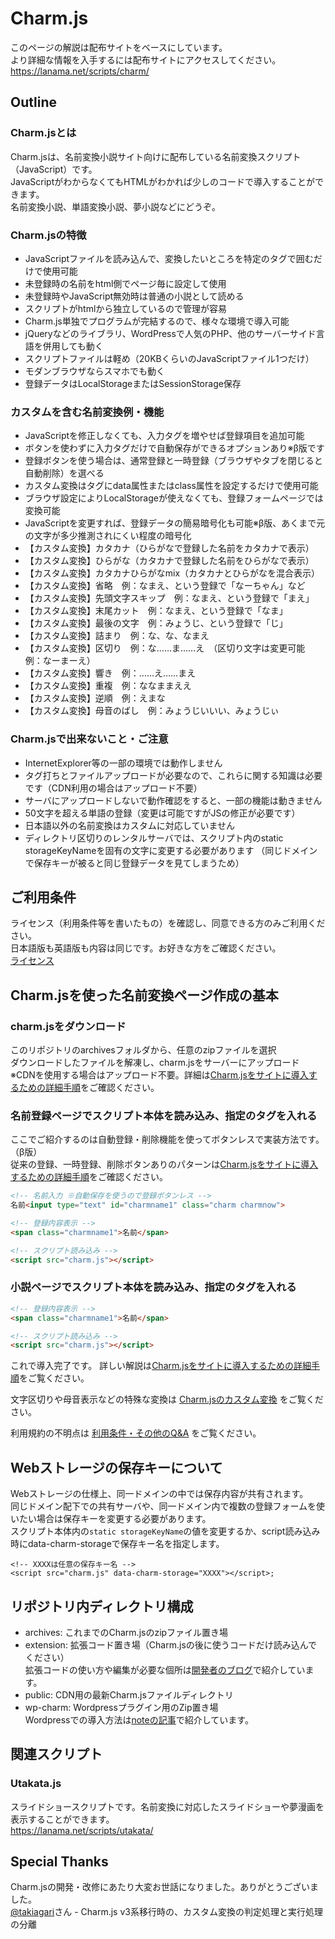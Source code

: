 # Charm.js
このページの解説は配布サイトをベースにしています。  
より詳細な情報を入手するには配布サイトにアクセスしてください。  
https://lanama.net/scripts/charm/


## Outline

### Charm.jsとは
Charm.jsは、名前変換小説サイト向けに配布している名前変換スクリプト（JavaScript）です。  
JavaScriptがわからなくてもHTMLがわかれば少しのコードで導入することができます。  
名前変換小説、単語変換小説、夢小説などにどうぞ。

### Charm.jsの特徴
- JavaScriptファイルを読み込んで、変換したいところを特定のタグで囲むだけで使用可能
- 未登録時の名前をhtml側でページ毎に設定して使用
- 未登録時やJavaScript無効時は普通の小説として読める
- スクリプトがhtmlから独立しているので管理が容易
- Charm.js単独でプログラムが完結するので、様々な環境で導入可能
- jQueryなどのライブラリ、WordPressで人気のPHP、他のサーバーサイド言語を併用しても動く
- スクリプトファイルは軽め（20KBくらいのJavaScriptファイル1つだけ）
- モダンブラウザならスマホでも動く
- 登録データはLocalStorageまたはSessionStorage保存

### カスタムを含む名前変換例・機能
- JavaScriptを修正しなくても、入力タグを増やせば登録項目を追加可能
- ボタンを使わずに入力タグだけで自動保存ができるオプションあり※β版です
- 登録ボタンを使う場合は、通常登録と一時登録（ブラウザやタブを閉じると自動削除）を選べる
- カスタム変換はタグにdata属性またはclass属性を設定するだけで使用可能
- ブラウザ設定によりLocalStorageが使えなくても、登録フォームページでは変換可能
- JavaScriptを変更すれば、登録データの簡易暗号化も可能※β版、あくまで元の文字が多少推測されにくい程度の暗号化
- 【カスタム変換】カタカナ（ひらがなで登録した名前をカタカナで表示）
- 【カスタム変換】ひらがな（カタカナで登録した名前をひらがなで表示）
- 【カスタム変換】カタカナひらがなmix（カタカナとひらがなを混合表示）
- 【カスタム変換】省略　例：なまえ、という登録で「なーちゃん」など
- 【カスタム変換】先頭文字スキップ　例：なまえ、という登録で「まえ」
- 【カスタム変換】末尾カット　例：なまえ、という登録で「なま」
- 【カスタム変換】最後の文字　例：みょうじ、という登録で「じ」
- 【カスタム変換】詰まり　例：な、な、なまえ
- 【カスタム変換】区切り　例：な……ま……え　（区切り文字は変更可能　例：なーまーえ）
- 【カスタム変換】響き　例：……え……まえ
- 【カスタム変換】重複　例：ななままええ
- 【カスタム変換】逆順　例：えまな
- 【カスタム変換】母音のばし　例：みょうじいいい、みょうじぃ

### Charm.jsで出来ないこと・ご注意
- InternetExplorer等の一部の環境では動作しません
- タグ打ちとファイルアップロードが必要なので、これらに関する知識は必要です（CDN利用の場合はアップロード不要）
- サーバにアップロードしないで動作確認をすると、一部の機能は動きません
- 50文字を超える単語の登録（変更は可能ですがJSの修正が必要です）
- 日本語以外の名前変換はカスタムに対応していません
- ディレクトリ区切りのレンタルサーバでは、スクリプト内のstatic storageKeyNameを固有の文字に変更する必要があります
（同じドメインで保存キーが被ると同じ登録データを見てしまうため）

## ご利用条件
  
ライセンス（利用条件等を書いたもの）を確認し、同意できる方のみご利用ください。  
日本語版も英語版も内容は同じです。お好きな方をご確認ください。  
[ライセンス](LICENSE.txt)
  

## Charm.jsを使った名前変換ページ作成の基本

### charm.jsをダウンロード
このリポジトリのarchivesフォルダから、任意のzipファイルを選択  
ダウンロードしたファイルを解凍し、charm.jsをサーバーにアップロード
※CDNを使用する場合はアップロード不要。詳細は[Charm.jsをサイトに導入するための詳細手順](Tutorial.md)をご確認ください。

### 名前登録ページでスクリプト本体を読み込み、指定のタグを入れる

ここでご紹介するのは自動登録・削除機能を使ってボタンレスで実装方法です。（β版）  
従来の登録、一時登録、削除ボタンありのパターンは[Charm.jsをサイトに導入するための詳細手順](Tutorial.md)をご確認ください。

```html
<!-- 名前入力 ※自動保存を使うので登録ボタンレス -->
名前<input type="text" id="charmname1" class="charm charmnow">

<!-- 登録内容表示 -->
<span class="charmname1">名前</span>
```
```html
<!-- スクリプト読み込み -->
<script src="charm.js"></script>
```
### 小説ページでスクリプト本体を読み込み、指定のタグを入れる

```html
<!-- 登録内容表示 -->
<span class="charmname1">名前</span>
```
```html
<!-- スクリプト読み込み -->
<script src="charm.js"></script>
```
これで導入完了です。
詳しい解説は[Charm.jsをサイトに導入するための詳細手順](Tutorial.md)をご覧ください。

文字区切りや母音表示などの特殊な変換は [Charm.jsのカスタム変換](Custom.md) をご覧ください。

利用規約の不明点は [利用条件・その他のQ&A](FandA.md) をご覧ください。


## Webストレージの保存キーについて
Webストレージの仕様上、同一ドメインの中では保存内容が共有されます。  
同じドメイン配下での共有サーバや、同一ドメイン内で複数の登録フォームを使いたい場合は保存キーを変更する必要があります。  
スクリプト本体内の`static storageKeyName`の値を変更するか、script読み込み時にdata-charm-storageで保存キー名を指定します。  
```
<!-- XXXXは任意の保存キー名 -->
<script src="charm.js" data-charm-storage="XXXX"></script>;
```


## リポジトリ内ディレクトリ構成
- archives: これまでのCharm.jsのzipファイル置き場
- extension: 拡張コード置き場（Charm.jsの後に使うコードだけ読み込んでください）  
拡張コードの使い方や編集が必要な個所は[開発者のブログ](https://labo.lanama.net/archives/category/charm/charm-js%e6%8b%a1%e5%bc%b5%e6%a9%9f%e8%83%bd)で紹介しています。
- public: CDN用の最新Charm.jsファイルディレクトリ
- wp-charm: Wordpressプラグイン用のZip置き場  
Wordpressでの導入方法は[noteの記事](https://note.com/shimamizuna/n/n0049b0f9aed2)で紹介しています。


## 関連スクリプト
### Utakata.js
スライドショースクリプトです。名前変換に対応したスライドショーや夢漫画を表示することができます。   
https://lanama.net/scripts/utakata/


## Special Thanks
  
Charm.jsの開発・改修にあたり大変お世話になりました。ありがとうございました。  
[@takiagari](https://github.com/takiagari)さん - Charm.js v3系移行時の、カスタム変換の判定処理と実行処理の分離


